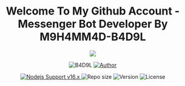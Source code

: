 <h1 align="center">Welcome To My Github Account - Messenger Bot Developer By M9H4MM4D-B4D9L</h1>

<p align="center">
  <a href="https://github.com/notsopreety">
    <img src="http://readme-typing-svg.herokuapp.com?color=FFFFFF&center=true&vCenter=true&multiline=false&lines=Welcome+to+BADOL-GITHUB;+All+Bot+Developer+By+Mohammad +Badol;">
  </a>
</p>

<p align="center">
    <img src="https://img.shields.io/badge/Mohammad%20Badol-green?colorA=%23ff0000&colorB=%23017e40&style=for-the-badge" alt="B4D9L">
    <a href="https://github.com/notsopreety">
        <img title="Author" src="https://img.shields.io/badge/AUTHOR-MOHAMMAD%20BADOL-green.svg?style=for-the-badge&logo=github">
    </a>
</p>

<p align="center">
  <a href="https://nodejs.org/dist/v16.20.0">
    <img src="https://img.shields.io/badge/Nodejs%20Support-16.x-brightgreen.svg?style=flat-square" alt="Nodejs Support v16.x">
  </a>
  <img alt="Repo size" src="https://img.shields.io/github/repo-size/notsopreety/M9H4MM4D-B4D9L.svg?style=flat-square&label=size">
  <img alt="Version" src="https://img.shields.io/badge/dynamic/json?color=brightgreen&label=version&prefix=v&query=%24.version&url=https://github.com/notsopreety/M9H4MM4D-B4D9L/raw/main/package.json&style=flat-square">
  <img alt="License" src="https://img.shields.io/badge/license-MIT-green?style=flat-square&color=brightgreen">
</p>
